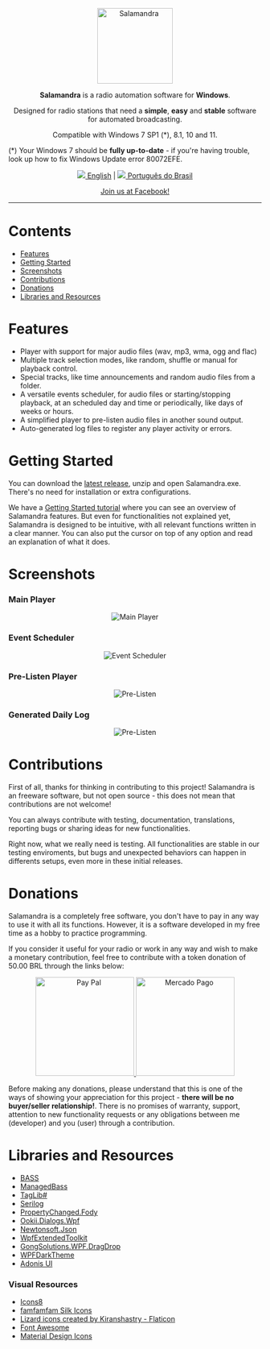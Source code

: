 <p align="center">
	<img alt="Salamandra" height="150" src="Readme/lizard.png"/>
</p>

<p align="center">
	<b>Salamandra</b> is a radio automation software for <b>Windows</b>.
</p> 

<p align="center">
	Designed for radio stations that need a <b>simple</b>, <b>easy</b> and <b>stable</b> software for automated broadcasting.
</p>

<p align="center">
Compatible with Windows 7 SP1 (*), 8.1, 10 and 11.
</p>

(*) Your Windows 7 should be <strong>fully up-to-date</strong> - if you're having trouble, look up how to fix Windows Update error 80072EFE.

<p align="center">
	<a href="https://github.com/ocarolino/SalamandraRadio"><img src="Readme/Flags/us.png"/> English</a> | <a href="https://github.com/ocarolino/SalamandraRadio/blob/main/Lang/README.pt-BR.md"><img src="Readme/Flags/br.png"/> Português do Brasil</a>
</p>


<p align="center">
<a href="https://facebook.com/salamandraradiosoftware">Join us at Facebook!</a>
</p>

<hr>

# Contents

- [Features](#features)
- [Getting Started](#getting-started)
- [Screenshots](#screenshots)
- [Contributions](#contributions)
- [Donations](#donations)
- [Libraries and Resources](#libraries-and-resources)

# Features
* Player with support for major audio files (wav, mp3, wma, ogg and flac)
* Multiple track selection modes, like random, shuffle or manual for playback control.
* Special tracks, like time announcements and random audio files from a folder.
* A versatile events scheduler, for audio files or starting/stopping playback, at an scheduled day and time or periodically, like days of weeks or hours.
* A simplified player to pre-listen audio files in another sound output.
* Auto-generated log files to register any player activity or errors.

# Getting Started
You can download the <a href="https://github.com/ocarolino/SalamandraRadio/releases/latest/download/Salamandra.rar">latest release</a>, unzip and open Salamandra.exe. There's no need for installation or extra configurations.

We have a <a href="https://github.com/ocarolino/SalamandraRadio/blob/main/Docs/Getting%20Started.md">Getting Started tutorial</a> where you can see an overview of Salamandra features. But even for functionalities not explained yet, Salamandra is designed to be intuitive, with all relevant functions written in a clear manner. You can also put the cursor on top of any option and read an explanation of what it does.

# Screenshots

### Main Player
<p align="center">
	<img src="Readme/sc01.png" alt="Main Player"/>
</p>

### Event Scheduler
<p align="center">
	<img src="Readme/sc02.png" alt="Event Scheduler"/>
</p>

### Pre-Listen Player
<p align="center">
	<img src="Readme/sc03.png" alt="Pre-Listen"/>
</p>

### Generated Daily Log
<p align="center">
	<img src="Readme/sc04.png" alt="Pre-Listen"/>
</p>

# Contributions
First of all, thanks for thinking in contributing to this project! Salamandra is an freeware software, but not open source - this does not mean that contributions are not welcome! 

You can always contribute with testing, documentation, translations, reporting bugs or sharing ideas for new functionalities.

Right now, what we really need is testing. All functionalities are stable in our testing enviroments, but bugs and unexpected behaviors can happen in differents setups, even more in these initial releases.

# Donations

Salamandra is a completely free software, you don't have to pay in any way to use it with all its functions. However, it is a software developed in my free time as a hobby to practice programming.

If you consider it useful for your radio or work in any way and wish to make a monetary contribution, feel free to contribute with a token donation of 50.00 BRL through the links below:

<p align="center">
<a href="https://www.paypal.com/cgi-bin/webscr?cmd=_s-xclick&hosted_button_id=CUGK5THLXMTML">
<img src="Readme/paypal-logo.png" alt="Pay Pal" width="196"/>
</a>

<a href="https://mpago.la/1JnX3bx">
<img src="Readme/mercado-pago-logo.png" alt="Mercado Pago" width="196">
</a>
</p>

Before making any donations, please understand that this is one of the ways of showing your appreciation for this project - **there will be no buyer/seller relationship!**. There is no promises of warranty, support, attention to new functionality requests or any obligations between me (developer) and you (user) through a contribution.

# Libraries and Resources

* [BASS](https://www.un4seen.com/)
* [ManagedBass](https://github.com/ManagedBass/ManagedBass)
* [TagLib#](https://github.com/mono/taglib-sharp)
* [Serilog](https://github.com/serilog/serilog)
* [PropertyChanged.Fody](https://github.com/Fody/PropertyChanged)
* [Ookii.Dialogs.Wpf](https://github.com/ookii-dialogs/ookii-dialogs-wpf)
* [Newtonsoft.Json](https://www.newtonsoft.com/json)
* [WpfExtendedToolkit](https://github.com/dotnetprojects/WpfExtendedToolkit)
* [GongSolutions.WPF.DragDrop](https://github.com/punker76/gong-wpf-dragdrop)
* [WPFDarkTheme](https://github.com/AngryCarrot789/WPFDarkTheme)
* [Adonis UI](https://benruehl.github.io/adonis-ui/)

### Visual Resources

* [Icons8](https://icons8.com)
* [famfamfam Silk Icons](http://www.famfamfam.com/lab/icons/silk/)
* [Lizard icons created by Kiranshastry - Flaticon](https://www.flaticon.com/free-icons/lizard)
* [Font Awesome](https://fontawesome.com/)
* [Material Design Icons](fonts.google.com/icons)